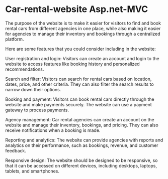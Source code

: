 # Car-rental-website Asp.net-MVC

The purpose of the website is to make it easier for visitors to find and book rental cars from different agencies in one place, while also making it easier for agencies to manage their inventory and bookings through a centralized platform.

Here are some features that you could consider including in the website:

User registration and login: Visitors can create an account and login to the website to access features like booking history and personalized recommendations.

Search and filter: Visitors can search for rental cars based on location, dates, price, and other criteria. They can also filter the search results to narrow down their options.

Booking and payment: Visitors can book rental cars directly through the website and make payments securely. The website can use a payment gateway to process payments.

Agency management: Car rental agencies can create an account on the website and manage their inventory, bookings, and pricing. They can also receive notifications when a booking is made.

Reporting and analytics: The website can provide agencies with reports and analytics on their performance, such as bookings, revenue, and customer feedback.

Responsive design: The website should be designed to be responsive, so that it can be accessed on different devices, including desktops, laptops, tablets, and smartphones.
